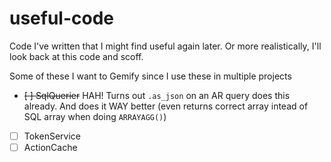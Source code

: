 # useful-code
Code I've written that I might find useful again later. Or more realistically, I'll look back at this code and scoff.

Some of these I want to Gemify since I use these in multiple projects

- ~~[ ] SqlQuerier~~ HAH! Turns out `.as_json` on an AR query does this already. And does it WAY better (even returns correct array intead of SQL array when doing `ARRAYAGG()`) 
- [ ] TokenService
- [ ] ActionCache
